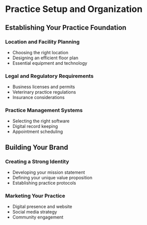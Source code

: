 # Practice Setup and Organization

## Establishing Your Practice Foundation

### Location and Facility Planning
- Choosing the right location
- Designing an efficient floor plan
- Essential equipment and technology

### Legal and Regulatory Requirements
- Business licenses and permits
- Veterinary practice regulations
- Insurance considerations

### Practice Management Systems
- Selecting the right software
- Digital record keeping
- Appointment scheduling

## Building Your Brand

### Creating a Strong Identity
- Developing your mission statement
- Defining your unique value proposition
- Establishing practice protocols

### Marketing Your Practice
- Digital presence and website
- Social media strategy
- Community engagement